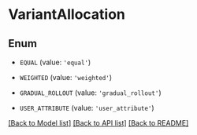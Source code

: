 # VariantAllocation


## Enum

* `EQUAL` (value: `'equal'`)

* `WEIGHTED` (value: `'weighted'`)

* `GRADUAL_ROLLOUT` (value: `'gradual_rollout'`)

* `USER_ATTRIBUTE` (value: `'user_attribute'`)

[[Back to Model list]](../README.md#documentation-for-models) [[Back to API list]](../README.md#documentation-for-api-endpoints) [[Back to README]](../README.md)


